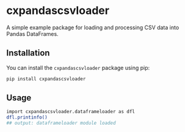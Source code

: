 # cxpandascsvloader
A simple example package for loading and processing CSV data into Pandas DataFrames.

## Installation
You can install the `cxpandascsvloader` package using pip:

```sh
pip install cxpandascsvloader
```

## Usage
```sh
import cxpandascsvloader.dataframeloader as dfl
dfl.printinfo()
## output: dataframeloader module loaded


